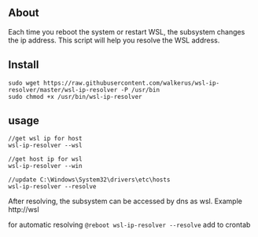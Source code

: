 ## About
Each time you reboot the system or restart WSL, the subsystem changes the ip address. This script will help you resolve the WSL address.

## Install
```
sudo wget https://raw.githubusercontent.com/walkerus/wsl-ip-resolver/master/wsl-ip-resolver -P /usr/bin
sudo chmod +x /usr/bin/wsl-ip-resolver
```

## usage
```
//get wsl ip for host
wsl-ip-resolver --wsl

//get host ip for wsl
wsl-ip-resolver --win

//update C:\Windows\System32\drivers\etc\hosts
wsl-ip-resolver --resolve
```

After resolving, the subsystem can be accessed by dns as wsl. Example http://wsl

for automatic resolving ```@reboot wsl-ip-resolver --resolve``` add to crontab

